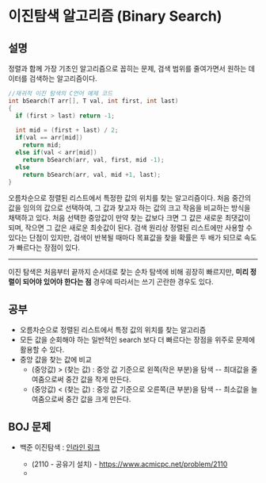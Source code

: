 # 이진탐색 알고리즘 (Binary Search)

## 설명

정렬과 함께 가장 기초인 알고리즘으로 꼽히는 문제, 검색 범위를 줄여가면서 원하는 데이터를 검색하는 알고리즘이다.

```C
//재귀적 이진 탐색의 C언어 예제 코드  
int bSearch(T arr[], T val, int first, int last)  
{  
  if (first > last) return -1;
  
  int mid = (first + last) / 2;
  if(val == arr[mid])
    return mid;
  else if(val < arr[mid])
    return bSearch(arr, val, first, mid -1);
  else
    return bSearch(arr, val, mid +1, last);
}
  ```

오름차순으로 정렬된 리스트에서 특정한 값의 위치를 찾는 알고리즘이다. 처음 중간의 값을 임의의 값으로 선택하여, 그 값과 찾고자 하는 값의 크고 작음을 비교하는 방식을 채택하고 있다. 처음 선택한 중앙값이 만약 찾는 값보다 크면 그 값은 새로운 최댓값이 되며, 작으면 그 값은 새로운 최솟값이 된다. 검색 원리상 정렬된 리스트에만 사용할 수 있다는 단점이 있지만, 검색이 반복될 때마다 목표값을 찾을 확률은 두 배가 되므로 속도가 빠르다는 장점이 있다.

---
이진 탐색은 처음부터 끝까지 순서대로 찾는 순차 탐색에 비해 굉장히 빠르지만, **미리 정렬이 되어야 있어야 한다는 점** 경우에 따라서는 쓰기 곤란한 경우도 있다.



## 공부

- 오름차순으로 정렬된 리스트에서 특정 값의 위치를 찾는 알고리즘
- 모든 값을 순회해야 하는 일반적인 search 보다 더 빠르다는 장점을 위주로 문제에 활용할 수 있다.
- 중앙 값을 찾는 값에 비교
  - (중앙값) > (찾는 값) : 중앙 값 기준으로 왼쪽(작은 부분)을 탐색 -- 최대값을 줄여줌으로써 중간 값을 작게 만든다.
  - (중앙값) < (찾는 값) : 중앙 값 기준으로 오른쪽(큰 부분)을 탐색 -- 최소값을 늘여줌으로써 중간 값을 크게 만든다.
  
  
## BOJ 문제

- 백준 이진탐색 : [인라인 링크](https://www.acmicpc.net/problem/tag/%EC%9D%B4%EB%B6%84%20%ED%83%90%EC%83%89)

  - (2110 - 공유기 설치) - <https://www.acmicpc.net/problem/2110>
  - 
